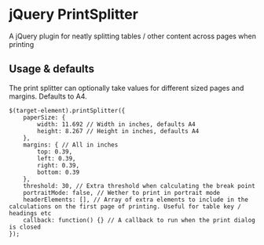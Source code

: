 # jQuery PrintSplitter

A jQuery plugin for neatly splitting tables / other content across pages when printing

## Usage & defaults

The print splitter can optionally take values for different sized pages and margins. Defaults to A4.

```
$(target-element).printSplitter({
	paperSize: {
		width: 11.692 // Width in inches, defaults A4
		height: 8.267 // Height in inches, defaults A4
	},
	margins: { // All in inches
		top: 0.39,
		left: 0.39,
		right: 0.39,
		bottom: 0.39
	},
	threshold: 30, // Extra threshold when calculating the break point
	portraitMode: false, // Wether to print in portrait mode
	headerElements: [], // Array of extra elements to include in the calculations on the first page of printing. Useful for table key / headings etc
	callback: function() {} // A callback to run when the print dialog is closed
});
```
